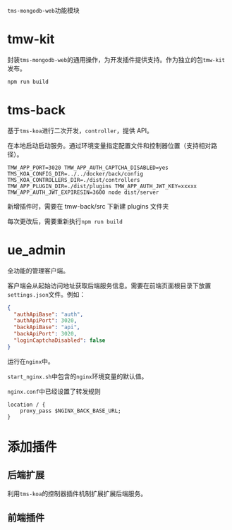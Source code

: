 `tms-mongodb-web`功能模块

# tmw-kit

封装`tms-mongodb-web`的通用操作，为开发插件提供支持。作为独立的包`tmw-kit`发布。

```bash
npm run build
```

# tms-back

基于`tms-koa`进行二次开发，`controller`，提供 API。

在本地启动启动服务。通过环境变量指定配置文件和控制器位置（支持相对路径）。

```
TMW_APP_PORT=3020 TMW_APP_AUTH_CAPTCHA_DISABLED=yes TMS_KOA_CONFIG_DIR=../../docker/back/config TMS_KOA_CONTROLLERS_DIR=./dist/controllers TMW_APP_PLUGIN_DIR=./dist/plugins TMW_APP_AUTH_JWT_KEY=xxxxx TMW_APP_AUTH_JWT_EXPIRESIN=3600 node dist/server
```

新增插件时，需要在 tmw-back/src 下新建 plugins 文件夹

每次更改后，需要重新执行`npm run build`

# ue_admin

全功能的管理客户端。

客户端会从起始访问地址获取后端服务信息。需要在前端页面根目录下放置`settings.json`文件。例如：

```json
{
  "authApiBase": "auth",
  "authApiPort": 3020,
  "backApiBase": "api",
  "backApiPort": 3020,
  "loginCaptchaDisabled": false
}
```

运行在`nginx`中。

`start_nginx.sh`中包含的`nginx`环境变量的默认值。

`nginx.conf`中已经设置了转发规则

```
location / {
    proxy_pass $NGINX_BACK_BASE_URL;
}
```

# 添加插件

## 后端扩展

利用`tms-koa`的控制器插件机制扩展扩展后端服务。

## 前端插件
